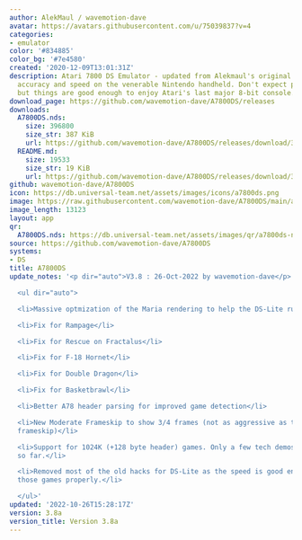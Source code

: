 ```yaml
---
author: AlekMaul / wavemotion-dave
avatar: https://avatars.githubusercontent.com/u/75039837?v=4
categories:
- emulator
color: '#834885'
color_bg: '#7e4580'
created: '2020-12-09T13:01:31Z'
description: Atari 7800 DS Emulator - updated from Alekmaul's original. Striving for
  accuracy and speed on the venerable Nintendo handheld. Don't expect perfect emulation
  but things are good enough to enjoy Atari's last major 8-bit console.
download_page: https://github.com/wavemotion-dave/A7800DS/releases
downloads:
  A7800DS.nds:
    size: 396800
    size_str: 387 KiB
    url: https://github.com/wavemotion-dave/A7800DS/releases/download/3.8a/A7800DS.nds
  README.md:
    size: 19533
    size_str: 19 KiB
    url: https://github.com/wavemotion-dave/A7800DS/releases/download/3.8a/README.md
github: wavemotion-dave/A7800DS
icon: https://db.universal-team.net/assets/images/icons/a7800ds.png
image: https://raw.githubusercontent.com/wavemotion-dave/A7800DS/main/arm9/gfx/bgTop.png
image_length: 13123
layout: app
qr:
  A7800DS.nds: https://db.universal-team.net/assets/images/qr/a7800ds-nds.png
source: https://github.com/wavemotion-dave/A7800DS
systems:
- DS
title: A7800DS
update_notes: '<p dir="auto">V3.8 : 26-Oct-2022 by wavemotion-dave</p>

  <ul dir="auto">

  <li>Massive optmization of the Maria rendering to help the DS-Lite run more games.</li>

  <li>Fix for Rampage</li>

  <li>Fix for Rescue on Fractalus</li>

  <li>Fix for F-18 Hornet</li>

  <li>Fix for Double Dragon</li>

  <li>Fix for Basketbrawl</li>

  <li>Better A78 header parsing for improved game detection</li>

  <li>New Moderate Frameskip to show 3/4 frames (not as aggressive as the old 1/2
  frameskip)</li>

  <li>Support for 1024K (+128 byte header) games. Only a few tech demos available
  so far.</li>

  <li>Removed most of the old hacks for DS-Lite as the speed is good enough to render
  those games properly.</li>

  </ul>'
updated: '2022-10-26T15:28:17Z'
version: 3.8a
version_title: Version 3.8a
---
```

